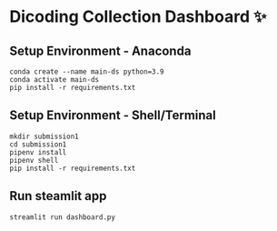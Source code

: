 # Dicoding Collection Dashboard ✨

## Setup Environment - Anaconda
```
conda create --name main-ds python=3.9
conda activate main-ds
pip install -r requirements.txt
```

## Setup Environment - Shell/Terminal
```
mkdir submission1
cd submission1
pipenv install
pipenv shell
pip install -r requirements.txt
```

## Run steamlit app
```
streamlit run dashboard.py
```